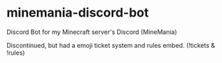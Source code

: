 # minemania-discord-bot
Discord Bot for my Minecraft server's Discord (MineMania)

Discontinued, but had a emoji ticket system and rules embed. (!tickets & !rules)
